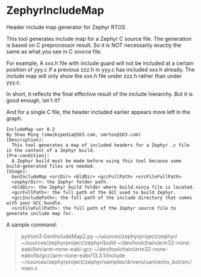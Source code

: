 # ZephyrIncludeMap
Header include map generator for Zephyr RTOS

This tool generates include map for a Zephyr C source file.
The generation is based on C preprocessor result.
So it is NOT necessarily exactly the same as what you see in C source file.

For example, A xxx.h file with include guard will not be included at a certain position
of yyy.c if a previous zzz.h in yyy.c has included xxx.h already.
The include map will only show the xxx.h file under zzz.h rather than under yyy.c.

In short, it reflects the final effective result of the include hierarchy.
But it is good enough, isn't it?

And for a single C file, the header included earlier appears more left in the graph.

```
IncludeMap ver 0.2
By Shao Ming (smwikipedia@163.com, smrtos@163.com)
[Description]:
  This tool generates a map of included headers for a Zephyr .c file in the context of a Zephyr build.
[Pre-condition]:
  A Zephyr build must be made before using this tool because some build-generated files are needed.
[Usage]:
  GenIncludeMap <srcDir> <bldDir> <gccFullPath> <srcFileFullPath>
  <zephyrDir>: the Zephyr folder path.
  <bldDir>: the Zephyr build folder where build.ninja file is located.
  <gccFullPath>: the full path of the GCC used to build Zephyr.
  <gccIncludePath>: the full path of the include directory that comes with your GCC bundle.
  <srcFileFullPath>: the full path of the Zephyr source file to generate include map for.
```

A sample command:

> python3 GenIncludeMap2.py  ~/sources/zephyrproject/zephyr/ ~/sources/zephyrproject/zephyr/build ~/dev/toolchain/arm32-none-eabi/bin/arm-none-eabi-gcc ~/dev/toolchain/arm32-none-eabi/lib/gcc/arm-none-eabi/13.3.1/include ~/sources/zephyrproject/zephyr/samples/drivers/uart/echo_bot/src/main.c

